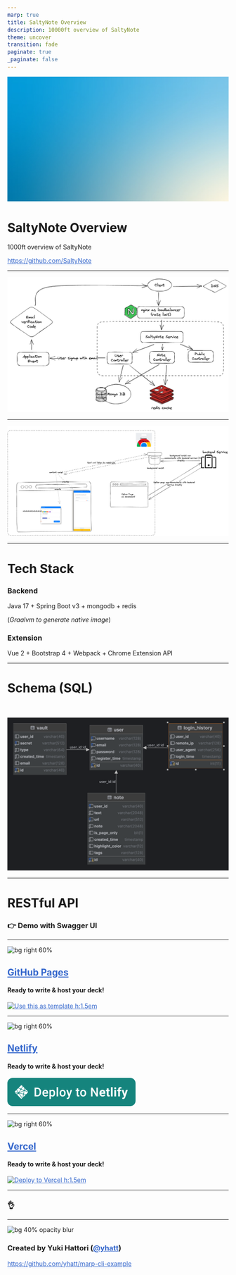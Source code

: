 ```yaml
---
marp: true
title: SaltyNote Overview
description: 10000ft overview of SaltyNote
theme: uncover
transition: fade
paginate: true
_paginate: false
---
```


![bg opacity](./assets/gradient.jpg)

# <!--fit--> SaltyNote Overview

1000ft overview of SaltyNote

https://github.com/SaltyNote

<style scoped>a { color: #36c; }</style>

<!-- This is presenter note. You can write down notes through HTML comment. -->

---

![Service Architecture bg 80%](https://raw.githubusercontent.com/SaltyNote/saltynote-service/master/docs/images/overview.png)

---

![Chrome Extension Architecture bg 90%](./assets/chrome-extension-overview.png)

---

<!-- _backgroundColor: "#123" -->
<!-- _color: "#fff" -->

# Tech Stack
### Backend
Java 17 + Spring Boot v3 + mongodb + redis

(*Graalvm to generate native image*)
### Extension
Vue 2 + Bootstrap 4 + Webpack + Chrome Extension API


---
<!-- _backgroundColor: "#1e2022" -->
<!-- _color: "#fff" -->

# Schema (SQL)
<br/>

![Schema bg 80%](./assets/schema.png)

---

<!-- _backgroundColor: "#123" -->
<!-- _color: "#fff" -->

# RESTful API
### 👉 Demo with Swagger UI



---

![bg right 60%](https://icongr.am/octicons/mark-github.svg)

## **[GitHub Pages](https://github.com/pages)**

#### Ready to write & host your deck!

[![Use this as template h:1.5em](https://img.shields.io/badge/-Use%20this%20as%20template-brightgreen?style=for-the-badge&logo=github)](https://github.com/yhatt/marp-cli-example/generate)

---

![bg right 60%](https://icongr.am/simple/netlify.svg?colored)

## **[Netlify](https://www.netlify.com/)**

#### Ready to write & host your deck!

[![Deploy to Netlify h:1.5em](./assets/netlify-deploy-button.svg)](https://app.netlify.com/start/deploy?repository=https://github.com/yhatt/marp-cli-example)

---

![bg right 60%](https://icongr.am/simple/zeit.svg)

## **[Vercel](https://vercel.com/)**

#### Ready to write & host your deck!

[![Deploy to Vercel h:1.5em](https://vercel.com/button)](https://vercel.com/import/project?template=https://github.com/yhatt/marp-cli-example)

---

### <!--fit--> :ok_hand:

---

![bg 40% opacity blur](https://avatars1.githubusercontent.com/u/3993388?v=4)

### Created by Yuki Hattori ([@yhatt](https://github.com/yhatt))

https://github.com/yhatt/marp-cli-example
